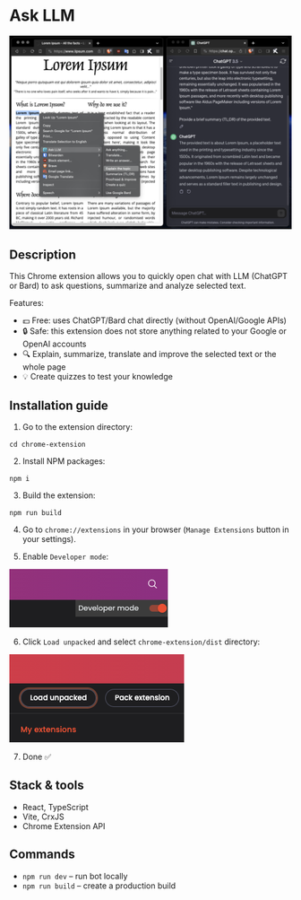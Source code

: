 # Ask LLM

![Screenshot](docs/screenshot.png)

## Description

This Chrome extension allows you to quickly open chat with LLM (ChatGPT or Bard) to ask questions, summarize and analyze selected text.

Features:
- 💵 Free: uses ChatGPT/Bard chat directly (without OpenAI/Google APIs)
- 🔒 Safe: this extension does not store anything related to your Google or OpenAI accounts
- 🔍 Explain, summarize, translate and improve the selected text or the whole page
- 💡 Create quizzes to test your knowledge

## Installation guide

1. Go to the extension directory:
```
cd chrome-extension
```

2. Install NPM packages:
```
npm i
```

3. Build the extension:
```
npm run build
```

4. Go to `chrome://extensions` in your browser (`Manage Extensions` button in your settings).

5. Enable `Developer mode`:

![](docs/developer-mode.png)

6. Click `Load unpacked` and select `chrome-extension/dist` directory:

![](docs/load-unpacked.png)

7. Done ✅

## Stack & tools
- React, TypeScript
- Vite, CrxJS
- Chrome Extension API

## Commands
- `npm run dev` – run bot locally
- `npm run build` – create a production build
